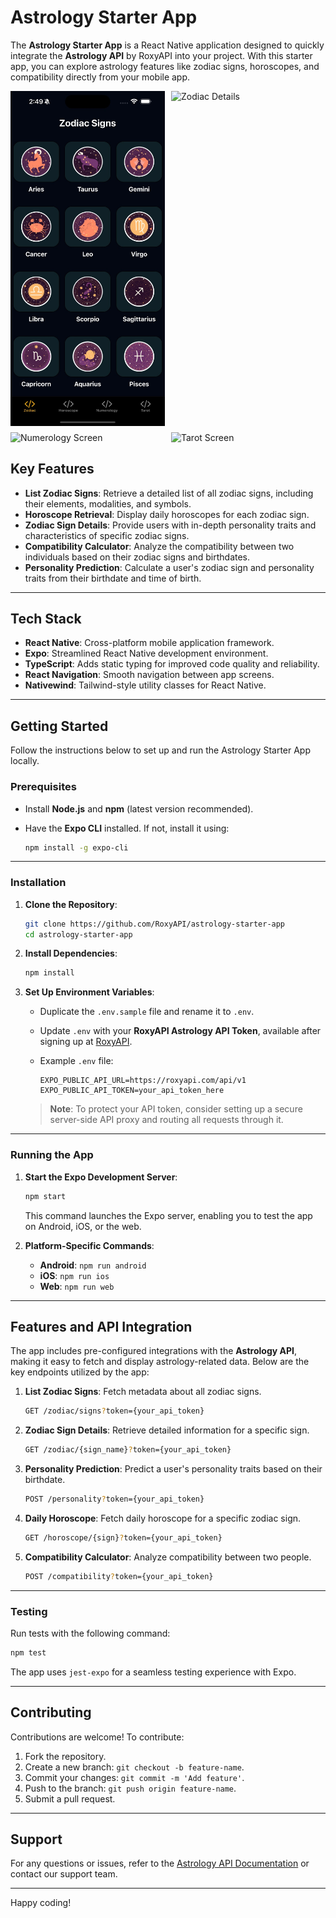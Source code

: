 # Astrology Starter App

The **Astrology Starter App** is a React Native application designed to quickly integrate the **Astrology API** by RoxyAPI into your project. With this starter app, you can explore astrology features like zodiac signs, horoscopes, and compatibility directly from your mobile app.

<div style="display: grid; grid-template-columns: repeat(2, 1fr); gap: 10px;">
  <img src="./assets/screenshot1.jpeg" alt="Zodiac Screen" style="width: 100%;">
  <img src="./assets/screenshot2.jpg" alt="Zodiac Details" style="width: 100%;">
  <img src="./assets/screenshot3.jpg" alt="Numerology Screen" style="width: 100%;">
  <img src="./assets/screenshot4.jpg" alt="Tarot Screen" style="width: 100%;">
</div>

## Key Features

- **List Zodiac Signs**: Retrieve a detailed list of all zodiac signs, including their elements, modalities, and symbols.
- **Horoscope Retrieval**: Display daily horoscopes for each zodiac sign.
- **Zodiac Sign Details**: Provide users with in-depth personality traits and characteristics of specific zodiac signs.
- **Compatibility Calculator**: Analyze the compatibility between two individuals based on their zodiac signs and birthdates.
- **Personality Prediction**: Calculate a user's zodiac sign and personality traits from their birthdate and time of birth.

---

## Tech Stack

- **React Native**: Cross-platform mobile application framework.
- **Expo**: Streamlined React Native development environment.
- **TypeScript**: Adds static typing for improved code quality and reliability.
- **React Navigation**: Smooth navigation between app screens.
- **Nativewind**: Tailwind-style utility classes for React Native.

---

## Getting Started

Follow the instructions below to set up and run the Astrology Starter App locally.

### Prerequisites

- Install **Node.js** and **npm** (latest version recommended).
- Have the **Expo CLI** installed. If not, install it using:

  ```bash
  npm install -g expo-cli
  ```

---

### Installation

1. **Clone the Repository**:

   ```bash
   git clone https://github.com/RoxyAPI/astrology-starter-app
   cd astrology-starter-app
   ```

2. **Install Dependencies**:

   ```bash
   npm install
   ```

3. **Set Up Environment Variables**:

   - Duplicate the `.env.sample` file and rename it to `.env`.
   - Update `.env` with your **RoxyAPI Astrology API Token**, available after signing up at [RoxyAPI](https://roxyapi.com).
   - Example `.env` file:

     ```plaintext
     EXPO_PUBLIC_API_URL=https://roxyapi.com/api/v1
     EXPO_PUBLIC_API_TOKEN=your_api_token_here
     ```

   > **Note**: To protect your API token, consider setting up a secure server-side API proxy and routing all requests through it.

---

### Running the App

1. **Start the Expo Development Server**:

   ```bash
   npm start
   ```

   This command launches the Expo server, enabling you to test the app on Android, iOS, or the web.

2. **Platform-Specific Commands**:
   - **Android**: `npm run android`
   - **iOS**: `npm run ios`
   - **Web**: `npm run web`

---

## Features and API Integration

The app includes pre-configured integrations with the **Astrology API**, making it easy to fetch and display astrology-related data. Below are the key endpoints utilized by the app:

1. **List Zodiac Signs**: Fetch metadata about all zodiac signs.
   ```bash
   GET /zodiac/signs?token={your_api_token}
   ```

2. **Zodiac Sign Details**: Retrieve detailed information for a specific sign.
   ```bash
   GET /zodiac/{sign_name}?token={your_api_token}
   ```

3. **Personality Prediction**: Predict a user's personality traits based on their birthdate.
   ```bash
   POST /personality?token={your_api_token}
   ```

4. **Daily Horoscope**: Fetch daily horoscope for a specific zodiac sign.
   ```bash
   GET /horoscope/{sign}?token={your_api_token}
   ```

5. **Compatibility Calculator**: Analyze compatibility between two people.
   ```bash
   POST /compatibility?token={your_api_token}
   ```

---

### Testing

Run tests with the following command:

```bash
npm test
```

The app uses `jest-expo` for a seamless testing experience with Expo.

---

## Contributing

Contributions are welcome! To contribute:

1. Fork the repository.
2. Create a new branch: `git checkout -b feature-name`.
3. Commit your changes: `git commit -m 'Add feature'`.
4. Push to the branch: `git push origin feature-name`.
5. Submit a pull request.

---

## Support

For any questions or issues, refer to the [Astrology API Documentation](https://roxyapi.com/docs/astrology) or contact our support team.

---

Happy coding!
